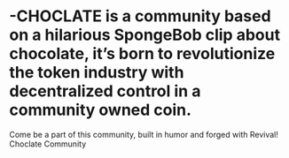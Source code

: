 # -CHOCLATE is a community based on a hilarious SpongeBob clip about chocolate, it’s born to revolutionize the token industry with decentralized control in a community owned coin. 
Come be a part of this community, built in humor and forged with Revival!
Choclate Community 
